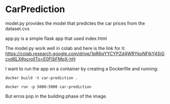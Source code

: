# CarPrediction
model.py provides the model that predictes the car prices from the dataset.cvs 

app.py is a simple flask app that used index.html

The model.py work well in colab and here is the link for it: https://colab.research.google.com/drive/1pR6qYYCYPZd4WRYkoNFlkY4SjGcvd6LX#scrollTo=E0FIbFMqX-hH

I want to run the app on a container by creating a Dockerfile and running: 

    docker build -t car-prediction .
    
    docker run -p 5000:5000 car-prediction
    
But erros pop in the building phase of the image.

  
